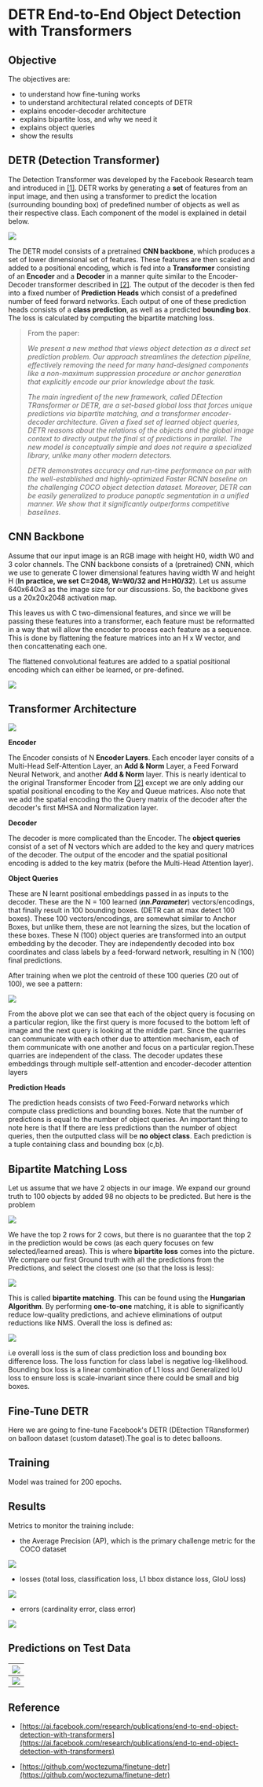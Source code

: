 # DETR End-to-End Object Detection with Transformers

## Objective

 The objectives are:
   - to understand how fine-tuning works
   - to understand architectural related concepts of DETR
   - explains encoder-decoder architecture
   - explains bipartite loss, and why we need it
   - explains object queries
   - show the results



## DETR (Detection Transformer)

The Detection Transformer was developed by the Facebook Research team and introduced in [[1]](http://arxiv.org/abs/1906.05909). DETR works by generating a **set** of features from an input image, and then using a transformer to predict the location (surrounding bounding box) of predefined number of objects as well as their respective class. Each component of the model is explained in detail below. 



![](https://github.com/GauravSRC/DETR-vision_transformer-/blob/4295f650687175cc43bf960b5d985058a33513a9/images/detr_1.png)



The DETR model consists of a pretrained **CNN backbone**, which produces a set of lower dimensional set of features. These features are then scaled and added to a positional encoding, which is fed into a **Transformer** consisting of an **Encoder** and a **Decoder** in a manner quite similar to the Encoder-Decoder transformer described in [[2]](http://arxiv.org/abs/1706.03762). The output of the decoder is then fed into a fixed number of **Prediction Heads** which consist of a predefined number of feed forward networks. Each output of one of these prediction heads consists of a **class prediction**, as well as a predicted **bounding box**. The loss is calculated by computing the bipartite matching loss.



> From the paper:
>
> *We present a new method that views object detection as a direct set  prediction problem. Our approach streamlines the detection pipeline,  effectively removing the need for many hand-designed components like a  non-maximum suppression procedure or anchor generation that explicitly  encode our prior knowledge about the task.* 
>
> *The main ingredient of the new framework, called DEtection TRansformer or  DETR, are a set-based global loss that forces unique predictions via  bipartite matching, and a transformer encoder-decoder architecture.  Given a fixed set of learned object queries, DETR reasons about the  relations of the objects and the global image context to directly output the final st of predictions in parallel. The new model is conceptually  simple and does not require a specialized library, unlike many other  modern detectors.* 
>
> *DETR demonstrates accuracy and run-time performance on par with the  well-established and highly-optimized Faster RCNN baseline on the  challenging COCO object detection dataset. Moreover, DETR can be easily  generalized to produce panoptic segmentation in a unified manner. We  show that it significantly outperforms competitive baselines.*



## CNN Backbone



Assume that our input image is an RGB image with height H0, width W0 and 3 color channels. The CNN backbone consists of a (pretrained) CNN, which we use to generate C lower dimensional features having width W and height H (**In practice, we set C=2048, W=W0/32 and H=H0/32**). Let us assume 640x640x3 as the image size for our discussions. So, the backbone gives us a 20x20x2048 activation map.

This leaves us with C two-dimensional features, and since we will be passing these features into a transformer, each feature must be reformatted in a way that will allow the encoder to process each feature as a sequence. This is done by flattening the feature matrices into an H x W vector, and then concattenating each one.

The flattened convolutional features are added to a spatial positional encoding which can either be learned, or pre-defined.



![](https://github.com/GauravSRC/DETR-vision_transformer-/blob/4295f650687175cc43bf960b5d985058a33513a9/images/detr_2.png)



## Transformer Architecture



![](https://github.com/GauravSRC/DETR-vision_transformer-/blob/4295f650687175cc43bf960b5d985058a33513a9/images/detr_3.png)



**Encoder**

The Encoder consists of N **Encoder Layers**. Each encoder layer consits of a Multi-Head Self-Attention Layer, an **Add & Norm** Layer, a Feed Forward Neural Network, and another **Add & Norm** layer. This is nearly identical to the original Transformer Encoder from [[2]](http://arxiv.org/abs/1706.03762) except we are only adding our spatial positional encoding to the Key and Queue matrices. Also note that we add the spatial encoding tho the Query matrix of the decoder after the decoder's first MHSA and Normalization layer. 



**Decoder**

The decoder is more complicated than the Encoder. The **object queries** consist of a set of N vectors which are added to the key and query matrices of the decoder. The output of the encoder and the spatial positional encoding is added to the key matrix (before the Multi-Head Attention layer). 



**Object Queries**

These are N learnt positional embeddings passed in as inputs to the decoder. These are the N = 100 learned (***nn.Parameter***) vectors/encodings, that finally result in 100 bounding boxes. (DETR can at max detect 100 boxes). These 100 vectors/encodings, are somewhat similar to Anchor Boxes, but unlike them, these are not learning the sizes, but the location of these boxes. These N (100) object queries are transformed into an output embedding by the decoder. They are independently decoded into box coordinates and class labels by a  feed-forward network, resulting in N (100) final predictions.

After training when we plot the centroid of these 100 queries (20 out of 100), we see a pattern:



![](https://github.com/GauravSRC/DETR-vision_transformer-/blob/4295f650687175cc43bf960b5d985058a33513a9/images/ObjectQueries.png)



From the above plot we can see that each of the object query is focusing on a particular region, like the first query is more focused to the bottom left of image and the next  query is looking at the middle part. Since the quarries can communicate with each other due to attention mechanism, each of them communicate with one another and focus on a particular region.These quarries are independent of the class. The decoder updates these embeddings through  multiple self-attention and encoder-decoder attention layers



**Prediction Heads**

The prediction heads consists of two Feed-Forward networks which compute class predictions and bounding boxes. Note that the number of predictions is equal to the number of object queries. An important thing to note here is that If there are less predictions than the number of object queries, then the outputted class will be **no object class**. Each prediction is a tuple containing class and bounding box (c,b).



## Bipartite Matching Loss



Let us assume that we have 2 objects in our image. We expand our ground  truth to 100 objects by added 98 no objects to be predicted. But here is the problem



![](https://github.com/GauravSRC/DETR-vision_transformer-/blob/4295f650687175cc43bf960b5d985058a33513a9/images/Cows.jpg)



We have the top 2 rows for 2 cows, but there is no guarantee that the top 2 in the prediction would be cows (as each query focuses on few  selected/learned areas). This is where **bipartite loss** comes into the picture. We compare our first Ground truth with all the predictions from the Predictions, and select the closest one (so that the loss is less):



![](https://github.com/GauravSRC/DETR-vision_transformer-/blob/4295f650687175cc43bf960b5d985058a33513a9/images/loss_1.png)



This is called **bipartite matching**. This can be found using the **Hungarian Algorithm**. By performing **one-to-one** matching, it is able to significantly reduce  low-quality predictions, and achieve eliminations of output reductions  like NMS. Overall the loss is defined as:



![](https://github.com/GauravSRC/DETR-vision_transformer-/blob/4295f650687175cc43bf960b5d985058a33513a9/images/loss_2.png)



i.e overall loss is the sum of class prediction loss and bounding box difference loss. The loss function for class label is negative log-likelihood. Bounding box loss is a linear combination of L1 loss and Generalized IoU loss to ensure loss is  scale-invariant since there could be small and big boxes.



## Fine-Tune DETR

Here we are going to fine-tune Facebook's DETR (DEtection TRansformer) on balloon dataset (custom dataset).The goal is to detec balloons.



## Training

Model was trained for 200 epochs.



## Results

Metrics to monitor the training include:

- the Average Precision (AP), which is the primary challenge metric for the COCO dataset

![](https://github.com/GauravSRC/DETR-vision_transformer-/blob/4295f650687175cc43bf960b5d985058a33513a9/images/result_1.png)

- losses (total loss, classification loss, L1 bbox distance loss, GIoU loss)

![](https://github.com/GauravSRC/DETR-vision_transformer-/blob/4295f650687175cc43bf960b5d985058a33513a9/images/result_2.png)

- errors (cardinality error, class error)

![](https://github.com/GauravSRC/DETR-vision_transformer-/blob/4295f650687175cc43bf960b5d985058a33513a9/images/result_3.png)



## Predictions on Test Data



| ![](https://github.com/GauravSRC/DETR-vision_transformer-/blob/4295f650687175cc43bf960b5d985058a33513a9/images/result_4.png) |
| :----------------------------------------------------------: |
| ![](https://github.com/GauravSRC/DETR-vision_transformer-/blob/4295f650687175cc43bf960b5d985058a33513a9/images/result_5.png) |



## Reference

- [https://ai.facebook.com/research/publications/end-to-end-object-detection-with-transformers](https://ai.facebook.com/research/publications/end-to-end-object-detection-with-transformers)

- [https://github.com/woctezuma/finetune-detr](https://github.com/woctezuma/finetune-detr)

  
